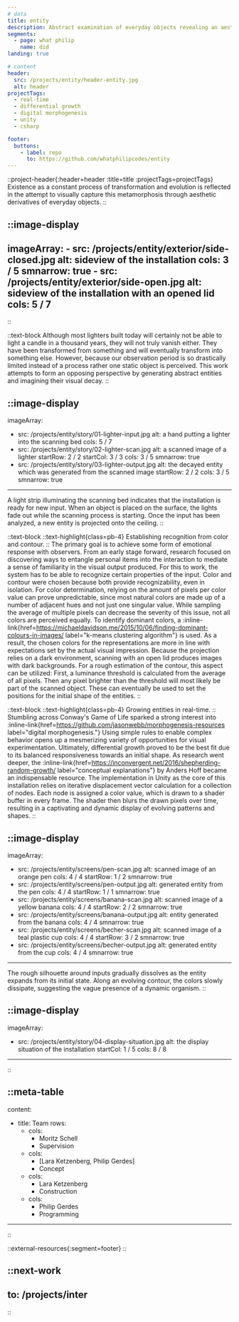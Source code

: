 ```yaml
---
# data
title: entity
description: Abstract examination of everyday objects revealing an aesthetic derivative subject to inexorable decay.
segments:
  - page: what philip
    name: did
landing: true

# content
header:
  src: /projects/entity/header-entity.jpg
  alt: header
projectTags:
  - real-time
  - differential growth
  - digital morphogenesis
  - unity
  - csharp

footer:
  buttons:
    - label: repo
      to: https://github.com/whatphilipcodes/entity
---
```


::project-header{:header=header :title=title :projectTags=projectTags}
Existence as a constant process of transformation and evolution is reflected in the attempt to visually capture this metamorphosis through aesthetic derivatives of everyday objects.
::

::image-display
---
imageArray:
    - src: /projects/entity/exterior/side-closed.jpg
      alt: sideview of the installation
      cols: 3 / 5
      smnarrow: true
    - src: /projects/entity/exterior/side-open.jpg
      alt: sideview of the installation with an opened lid
      cols: 5 / 7
---
::

::text-block
Although most lighters built today will certainly not be able to light a candle in a thousand years, they will not truly vanish either. They have been transformed from something and will eventually transform into something else. However, because our observation period is so drastically limited instead of a process rather one static object is perceived. This work attempts to form an opposing perspective by generating abstract entities and imagining their visual decay.
::

::image-display
---
imageArray:
  - src: /projects/entity/story/01-lighter-input.jpg
    alt: a hand putting a lighter into the scanning bed
    cols: 5 / 7
  - src: /projects/entity/story/02-lighter-scan.jpg
    alt: a scanned image of a lighter
    startRow: 2 / 2
    startCol: 3 / 3
    cols: 3 / 5
    smnarrow: true
  - src: /projects/entity/story/03-lighter-output.jpg
    alt: the decayed entity which was generated from the scanned image
    startRow: 2 / 2
    cols:  3 / 5
    smnarrow: true
---
A light strip illuminating the scanning bed indicates that the installation is ready for new input. When an object is placed on the surface, the lights fade out while the scanning process is starting. Once the input has been analyzed, a new entity is projected onto the ceiling.
::

::text-block
::text-highlight{class=pb-4}
Establishing recognition from color and contour.
::
The primary goal is to achieve some form of emotional response with observers. From an early stage forward, research focused on discovering ways to entangle personal items into the interaction to mediate a sense of familiarity in the visual output produced. For this to work, the system has to be able to recognize certain properties of the input. Color and contour were chosen because both provide recognizability, even in isolation. For color determination, relying on the amount of pixels per color value can prove unpredictable, since most natural colors are made up of a number of adjacent hues and not just one singular value. While sampling the average of multiple pixels can decrease the severity of this issue, not all colors are perceived equally. To identify dominant colors, a :inline-link{href=https://michaeldavidson.me/2015/10/06/finding-dominant-colours-in-images/ label="k-means clustering algorithm"} is used. As a result, the chosen colors for the representations are more in line with expectations set by the actual visual impression. Because the projection relies on a dark environment, scanning with an open lid produces images with dark backgrounds. For a rough estimation of the contour, this aspect can be utilized: First, a luminance threshold is calculated from the average of all pixels. Then any pixel brighter than the threshold will most likely be part of the scanned object. These can eventually be used to set the positions for the initial shape of the entities.
::

::text-block
::text-highlight{class=pb-4}
Growing entities in real-time.
::
Stumbling across Conway's Game of Life sparked a strong interest into :inline-link{href=https://github.com/jasonwebb/morphogenesis-resources label="digital morphogenesis."} Using simple rules to enable complex behavior opens up a mesmerizing variety of opportunities for visual experimentation. Ultimately, differential growth proved to be the best fit due to its balanced responsiveness towards an initial shape. As research went deeper, the :inline-link{href=https://inconvergent.net/2016/shepherding-random-growth/ label="conceptual explanations"} by Anders Hoff became an indispensable resource. The implementation in Unity as the core of this installation relies on iterative displacement vector calculation for a collection of nodes. Each node is assigned a color value, which is drawn to a shader buffer in every frame. The shader then blurs the drawn pixels over time, resulting in a captivating and dynamic display of evolving patterns and shapes.
::

::image-display
---
imageArray:
  - src: /projects/entity/screens/pen-scan.jpg
    alt: scanned image of an orange pen
    cols: 4 / 4
    startRow: 1 / 2
    smnarrow: true
  - src: /projects/entity/screens/pen-output.jpg
    alt: generated entity from the pen
    cols: 4 / 4
    startRow: 1 / 1
    smnarrow: true
  - src: /projects/entity/screens/banana-scan.jpg
    alt: scanned image of a yellow banana
    cols: 4 / 4
    startRow: 2 / 2
    smnarrow: true
  - src: /projects/entity/screens/banana-output.jpg
    alt: entity generated from the banana
    cols: 4 / 4
    smnarrow: true
  - src: /projects/entity/screens/becher-scan.jpg
    alt: scanned image of a teal plastic cup
    cols: 4 / 4
    startRow: 3 / 2
    smnarrow: true
  - src: /projects/entity/screens/becher-output.jpg
    alt: generated entity from the cup
    cols: 4 / 4
    smnarrow: true
---
The rough silhouette around inputs gradually dissolves as the entity expands from its initial state. Along an evolving contour, the colors slowly dissipate, suggesting the vague presence of a dynamic organism.
::

::image-display
---
imageArray:
  - src: /projects/entity/story/04-display-situation.jpg
    alt: the display situation of the installation
    startCol: 1 / 5
    cols: 8 / 8
---
:: 


::meta-table
---
content:
  - title: Team
    rows:
      - cols: 
        - Moritz Schell
        - Supervision
      - cols: 
        - [Lara Ketzenberg, Philip Gerdes]
        - Concept
      - cols: 
        - Lara Ketzenberg
        - Construction
      - cols: 
        - Philip Gerdes
        - Programming
---
::

::external-resources{:segment=footer}
::

::next-work
---
to: /projects/inter
---
::